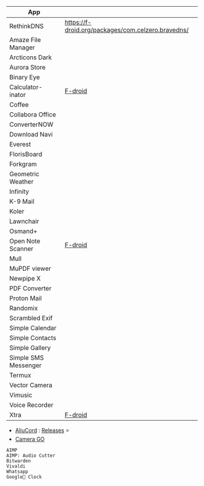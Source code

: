 |App||
|-|-|
|RethinkDNS|https://f-droid.org/packages/com.celzero.bravedns/|
|Amaze File Manager|
|Arcticons Dark|
|Aurora Store|
|Binary Eye|
|Calculator-inator |[F-droid](https://f-droid.org/packages/com.inator.calculator/)|
|Coffee|
|Collabora Office|
|ConverterNOW|
|Download Navi|
|Everest|
|FlorisBoard|
|Forkgram|
|Geometric Weather|
|Infinity|
|K-9 Mail|
|Koler|
|Lawnchair|
|Osmand+|
|Open Note Scanner | [F-droid](https://f-droid.org/packages/com.todobom.opennotescanner/)|
|Mull|
|MuPDF viewer|
|Newpipe X|
|PDF Converter|
|Proton Mail|
|Randomix|
|Scrambled Exif|
|Simple Calendar|
|Simple Contacts|
|Simple Gallery|
|Simple SMS Messenger|
|Termux|
|Vector Camera|
|Vimusic|
|Voice Recorder|
|Xtra| [F-droid](https://f-droid.org/packages/com.github.andreyasadchy.xtra/)|
* [AliuCord](https://github.com/Aliucord/Aliucord) : [Releases](https://github.com/Aliucord/Aliucord/releases/latest/download/Installer-release.apk) ⭐
* [Camera GO](https://t.me/GcamGo/10195)
```
AIMP
AIMP: Audio Cutter
Bitwarden
Vivaldi
Whatsapp
Google🤮 Clock
```
